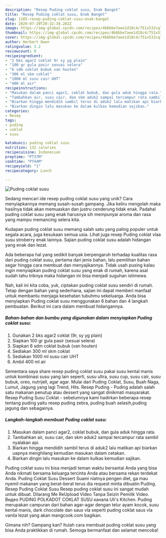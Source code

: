 ```yaml
---
description: "Resep Puding coklat susu, Enak Banget"
title: "Resep Puding coklat susu, Enak Banget"
slug: 1105-resep-puding-coklat-susu-enak-banget
date: 2020-07-20T20:32:34.282Z
image: https://img-global.cpcdn.com/recipes/4b6bbe7aee1d18c4/751x532cq70/puding-coklat-susu-foto-resep-utama.jpg
thumbnail: https://img-global.cpcdn.com/recipes/4b6bbe7aee1d18c4/751x532cq70/puding-coklat-susu-foto-resep-utama.jpg
cover: https://img-global.cpcdn.com/recipes/4b6bbe7aee1d18c4/751x532cq70/puding-coklat-susu-foto-resep-utama.jpg
author: Herbert Owen
ratingvalue: 3.2
reviewcount: 9
recipeingredient:
- "2 bks agar2 coklat 9r sy yg plain"
- "100 gr gula pasir sesuai selera"
- "6 sdm coklat bubuk van houten"
- "300 ml skm coklat"
- "1000 ml susu cair UHT"
- "400 ml air"
recipeinstructions:
- "Masukan dalam panci agar2, coklat bubuk, dan gula aduk hingga rata."
- "Tambahkan air, susu cair, dan skm aduk2 sampai tercampur rata sambil nyalakan api."
- "Biarkan hingga mendidih sambil terus di aduk2 lalu matikan api biarkan uapnya menghilang kemudian masukan dalam cetakan."
- "Biarkan dingin lalu masukan ke dalam kulkas kemudian sajikan."
categories:
- Resep
tags:
- puding
- coklat
- susu

katakunci: puding coklat susu 
nutrition: 132 calories
recipecuisine: Indonesian
preptime: "PT37M"
cooktime: "PT44M"
recipeyield: "1"
recipecategory: Lunch

---
```



![Puding coklat susu](https://img-global.cpcdn.com/recipes/4b6bbe7aee1d18c4/751x532cq70/puding-coklat-susu-foto-resep-utama.jpg)

Sedang mencari ide resep puding coklat susu yang unik? Cara menyiapkannya memang susah-susah gampang. Jika keliru mengolah maka hasilnya tidak akan memuaskan dan justru cenderung tidak enak. Padahal puding coklat susu yang enak harusnya sih mempunyai aroma dan rasa yang mampu memancing selera kita.

Kudapan puding coklat susu memang salah satu yang paling populer untuk segala acara, juga kesukaan semua usia. Lihat juga resep Puding coklat vlaa susu stroberry enak lainnya. Sajian puding coklat susu adalah hidangan yang enak dan lezat.

Ada beberapa hal yang sedikit banyak berpengaruh terhadap kualitas rasa dari puding coklat susu, pertama dari jenis bahan, lalu pemilihan bahan segar hingga cara membuat dan menyajikannya. Tidak usah pusing kalau ingin menyiapkan puding coklat susu yang enak di rumah, karena asal sudah tahu triknya maka hidangan ini bisa menjadi suguhan istimewa.


Nah, kali ini kita coba, yuk, ciptakan puding coklat susu sendiri di rumah. Tetap dengan bahan yang sederhana, sajian ini dapat memberi manfaat untuk membantu menjaga kesehatan tubuhmu sekeluarga. Anda bisa menyiapkan Puding coklat susu menggunakan 6 bahan dan 4 langkah pembuatan. Berikut ini cara dalam membuat hidangannya.

<!--inarticleads1-->

##### Bahan-bahan dan bumbu yang digunakan dalam menyiapkan Puding coklat susu:

1. Gunakan 2 bks agar2 coklat (9r, sy yg plain)
1. Siapkan 100 gr gula pasir (sesuai selera)
1. Siapkan 6 sdm coklat bubuk (van houten)
1. Sediakan 300 ml skm coklat
1. Sediakan 1000 ml susu cair UHT
1. Ambil 400 ml air


Sementara saya share resep puding coklat susu pakai susu kental manis untuk kombinasi susu yang lain seperti, susu ultra, susu cup, susu cair, susu bubuk, oreo, nutrijell, agar agar. Mulai dari Puding Coklat, Susu, Buah Naga, Lumut, Jagung yang lagi Trend, Hits. Resep Puding - Puding adalah salah satu makanan penutup atau dessert yang sangat dinikmati masyarakat. Resep Puding Susu Coklat - sebelumnya kami hadirkan beberapa resep tentang puding yaitu resep puding zebra, puding buah selasih,puding jagung dan sebagainya. 

<!--inarticleads2-->

##### Langkah-langkah membuat Puding coklat susu:

1. Masukan dalam panci agar2, coklat bubuk, dan gula aduk hingga rata.
1. Tambahkan air, susu cair, dan skm aduk2 sampai tercampur rata sambil nyalakan api.
1. Biarkan hingga mendidih sambil terus di aduk2 lalu matikan api biarkan uapnya menghilang kemudian masukan dalam cetakan.
1. Biarkan dingin lalu masukan ke dalam kulkas kemudian sajikan.


Puding coklat susu ini bisa menjadi teman waktu bersantai Anda yang bisa Anda nikmati bersama keluarga tercinta Anda atau bersama rekan terdekat Anda. Puding Coklat Susu Dessert Suami niatnya pengen diet, ga mau nyemil makanan yang berat-berat terus dia request minta dibuatin Puding. Resep Puding Coklat Susu Resep puding coklat susu ini sangat mudah untuk dibuat. Dilarang Me ReUpload Video Tanpa Seizin Pemilik Video. Видео PUDING POLKADOT COKLAT SUSU канала Uli&#39;s Kitchen. Puding merupakan campuran dari bahan agar-agar dengan telur ayam kocok, susu kental manis, dark chocolate dan saus vla seperti puding coklat saus vla vanila lezat yang akan mangcook.com bagikan. 

Gimana nih? Gampang kan? Itulah cara membuat puding coklat susu yang bisa Anda praktikkan di rumah. Semoga bermanfaat dan selamat mencoba!
